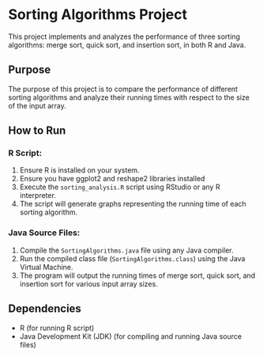 # Sorting Algorithms Project

This project implements and analyzes the performance of three sorting algorithms: merge sort, quick sort, and insertion sort, in both R and Java.

## Purpose
The purpose of this project is to compare the performance of different sorting algorithms and analyze their running times with respect to the size of the input array.

## How to Run
### R Script:
1. Ensure R is installed on your system.
2. Ensure you have ggplot2 and reshape2 libraries installed
2. Execute the `sorting_analysis.R` script using RStudio or any R interpreter.
3. The script will generate graphs representing the running time of each sorting algorithm.

### Java Source Files:
1. Compile the `SortingAlgorithms.java` file using any Java compiler.
2. Run the compiled class file (`SortingAlgorithms.class`) using the Java Virtual Machine.
3. The program will output the running times of merge sort, quick sort, and insertion sort for various input array sizes.

## Dependencies
- R (for running R script)
- Java Development Kit (JDK) (for compiling and running Java source files)